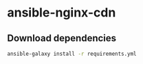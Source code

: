 # ansible-nginx-cdn

## Download dependencies

```bash
ansible-galaxy install -r requirements.yml
```
